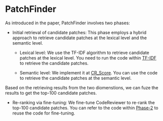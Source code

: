 # PatchFinder

As introduced in the paper, PatchFinder involves two phases:

- Initial retrieval of candidate patches: This phase employs a hybrid approach to retrieve candidate patches at the lexical level and the semantic level.
    - Lexical level: We use the TF-IDF algorithm to retrieve candidate patches at the lexical level. You need to run the code within [TF-IDF](./TF-IDF) to retrieve the candidate patches.

    - Semantic level: We implement it at [CR_Score](https://github.com/MarkLee131/CR_score). You can use the code to retrieve the candidate patches at the semantic level. 

Based on the retrieving results from the two diomenstions, we can fuze the results to get the top-100 candidate patches.

- Re-ranking via fine-tuning: We fine-tune CodeReviewer to re-rank the top-100 candidate patches. You can refer to the code within [Phase-2](./Phase-2) to reuse the code for fine-tuning.

